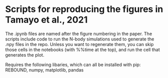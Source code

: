 # Scripts for reproducing the figures in Tamayo et al., 2021

The .ipynb files are named after the figure numbering in the paper. 
The scripts include code to run the N-body simulations used to generate the .npy files in the repo. Unless you want to regenerate them, you can skip those cells in the notebooks (with %%time at the top), and run the cell that generates the plot.

Requires the following libaries, which can all be installed with pip: REBOUND, numpy, matplotlib, pandas
